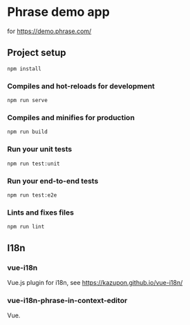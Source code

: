 # Phrase demo app
for https://demo.phrase.com/

## Project setup
```
npm install
```

### Compiles and hot-reloads for development
```
npm run serve
```

### Compiles and minifies for production
```
npm run build
```

### Run your unit tests
```
npm run test:unit
```

### Run your end-to-end tests
```
npm run test:e2e
```

### Lints and fixes files
```
npm run lint
```

## I18n

### vue-i18n
Vue.js plugin for i18n, see https://kazupon.github.io/vue-i18n/

### vue-i18n-phrase-in-context-editor
Vue.